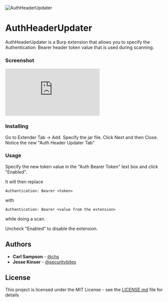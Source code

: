 ![AuthHeaderUpdater](https://ihackthings.online/content/images/2018/09/logo.png)

# AuthHeaderUpdater

AuthHeaderUpdater is a Burp extension that allows you to specify the Authentication: Bearer header token value that is used during scanning.

### Screenshot
![Auth Header Updater](https://www.chs.us/images/serve.php?img=authheaderupdater&src=github)

### Installing

Go to Extender Tab -> Add.  Specify the jar file.  Click Next and then Close.  Notice the new "Auth Header Updater Tab"

### Usage

Specify the new token value in the "Auth Bearer Token" text box and click "Enabled".  

It will then replace

```
Authentication: Bearer <token>
```

with

```
Authentication: Bearer <value from the extension>
```

while doing a scan.  

Uncheck "Enabled" to disable the extension.

## Authors

* **Carl Sampson** -  [@chs](https://twitter.com/chs)
* **Jesse Kinser** -  [@securitybites](https://twitter.com/securitybites)

## License

This project is licensed under the MIT License - see the [LICENSE.md](LICENSE.md) file for details
